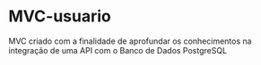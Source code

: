 # MVC-usuario

MVC criado com a finalidade de aprofundar os conhecimentos na integração de uma API com o Banco de Dados PostgreSQL
